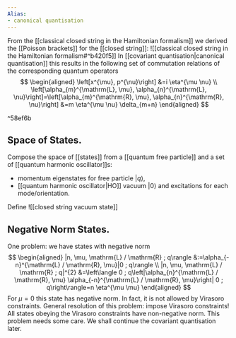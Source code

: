 ```yaml
---
Alias:
- canonical quantisation
---
```

From the [[classical closed string in the Hamiltonian formalism]] we derived the [[Poisson brackets]] for the [[closed string]]: 
![[classical closed string in the Hamiltonian formalism#^b420f5]]
In [[covariant quantisation|canonical quantisation]] this results in the following set of commutation relations of the corresponding quantum operators
$$
\begin{aligned}
\left[x^{\mu}, p^{\nu}\right] &=i \eta^{\mu \nu} \\
\left[\alpha_{m}^{\mathrm{L}, \mu}, \alpha_{n}^{\mathrm{L}, \nu}\right]=\left[\alpha_{m}^{\mathrm{R}, \mu}, \alpha_{n}^{\mathrm{R}, \nu}\right] &=m \eta^{\mu \nu} \delta_{m+n}
\end{aligned}
$$

^58ef6b

## Space of States. 
Compose the space of [[states]] from a [[quantum free particle]] and a set of [[quantum harmonic oscillator]]s:
- momentum eigenstates for free particle $|q\rangle$,
- [[quantum harmonic oscillator|HO]] vacuum $|0\rangle$ and excitations for each mode/orientation.

Define ![[closed string vacuum state]] 
## Negative Norm States. 
One problem: we have states with negative norm
$$
\begin{aligned}
|n, \mu, \mathrm{L} / \mathrm{R} ; q\rangle &:=\alpha_{-n}^{\mathrm{L} / \mathrm{R}, \mu}|0 ; q\rangle \\
|n, \mu, \mathrm{L} / \mathrm{R} ; q|^{2} &=\left\langle 0 ; q\left|\alpha_{n}^{\mathrm{L} / \mathrm{R}, \mu} \alpha_{-n}^{\mathrm{L} / \mathrm{R}, \mu}\right| 0 ; q\right\rangle=n \eta^{\mu \mu}
\end{aligned}
$$
For $\mu=0$ this state has negative norm. In fact, it is not allowed by Virasoro constraints. General resolution of this problem: impose Virasoro constraints! All states obeying the Virasoro constraints have non-negative norm. This problem needs some care. We shall continue the covariant quantisation later.
